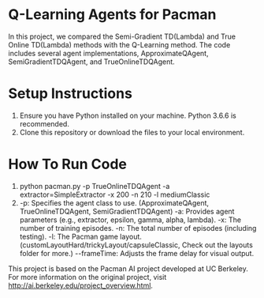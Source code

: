 # Q-Learning Agents for Pacman

In this project, we compared the Semi-Gradient TD(Lambda) and True Online TD(Lambda) methods
with the Q-Learning method. The code includes several agent implementations, ApproximateQAgent, SemiGradientTDQAgent, and TrueOnlineTDQAgent.


# Setup Instructions

1. Ensure you have Python installed on your machine. Python 3.6.6 is recommended.
2. Clone this repository or download the files to your local environment.

# How To Run Code
1. python pacman.py -p TrueOnlineTDQAgent -a extractor=SimpleExtractor -x 200 -n 210 -l mediumClassic
2.   -p: Specifies the agent class to use. (ApproximateQAgent, TrueOnlineTDQAgent, SemiGradientTDQAgent)
    -a: Provides agent parameters (e.g., extractor, epsilon, gamma, alpha, lambda).
    -x: The number of training episodes.
    -n: The total number of episodes (including testing).
    -l: The Pacman game layout. (customLayoutHard/trickyLayout/capsuleClassic, Check out the layouts folder for more.)
    --frameTime: Adjusts the frame delay for visual output.


This project is based on the Pacman AI project developed at UC Berkeley. 
For more information on the original project, visit http://ai.berkeley.edu/project_overview.html.
